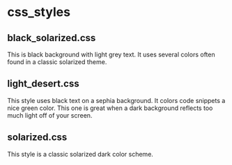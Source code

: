 # css_styles
## black_solarized.css
This is black background with light grey text. It uses several colors often found in a classic solarized theme.
## light_desert.css
This style uses black text on a sephia background. It colors code snippets a nice green color. This one is great when a dark background reflects too much light off of your screen.
## solarized.css
This style is a classic solarized dark color scheme.
